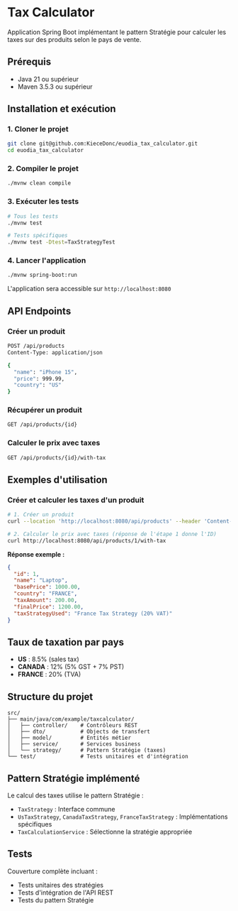 # Tax Calculator

Application Spring Boot implémentant le pattern Stratégie pour calculer les taxes sur des produits selon le pays de vente.

## Prérequis

- Java 21 ou supérieur
- Maven 3.5.3 ou supérieur

## Installation et exécution

### 1. Cloner le projet
```bash
git clone git@github.com:KieceDonc/euodia_tax_calculator.git
cd euodia_tax_calculator
```

### 2. Compiler le projet
```bash
./mvnw clean compile
```

### 3. Exécuter les tests
```bash
# Tous les tests
./mvnw test

# Tests spécifiques
./mvnw test -Dtest=TaxStrategyTest
```

### 4. Lancer l'application
```bash
./mvnw spring-boot:run
```

L'application sera accessible sur `http://localhost:8080`

## API Endpoints

### Créer un produit
```bash
POST /api/products
Content-Type: application/json

{
  "name": "iPhone 15",
  "price": 999.99,
  "country": "US"
}
```

### Récupérer un produit
```bash
GET /api/products/{id}
```

### Calculer le prix avec taxes
```bash
GET /api/products/{id}/with-tax
```

## Exemples d'utilisation

### Créer et calculer les taxes d'un produit
```bash
# 1. Créer un produit
curl --location 'http://localhost:8080/api/products' --header 'Content-Type: application/json' --data '{"name":"iPhone","price":999.99,"country":"FRANCE"}'
```
```bash
# 2. Calculer le prix avec taxes (réponse de l'étape 1 donne l'ID)
curl http://localhost:8080/api/products/1/with-tax
```

**Réponse exemple :**
```json
{
  "id": 1,
  "name": "Laptop",
  "basePrice": 1000.00,
  "country": "FRANCE",
  "taxAmount": 200.00,
  "finalPrice": 1200.00,
  "taxStrategyUsed": "France Tax Strategy (20% VAT)"
}
```

## Taux de taxation par pays

- **US** : 8.5% (sales tax)
- **CANADA** : 12% (5% GST + 7% PST)
- **FRANCE** : 20% (TVA)

## Structure du projet

```
src/
├── main/java/com/example/taxcalculator/
│   ├── controller/    # Contrôleurs REST
│   ├── dto/           # Objects de transfert
│   ├── model/         # Entités métier
│   ├── service/       # Services business
│   └── strategy/      # Pattern Stratégie (taxes)
└── test/              # Tests unitaires et d'intégration
```

## Pattern Stratégie implémenté

Le calcul des taxes utilise le pattern Stratégie :
- `TaxStrategy` : Interface commune
- `UsTaxStrategy`, `CanadaTaxStrategy`, `FranceTaxStrategy` : Implémentations spécifiques
- `TaxCalculationService` : Sélectionne la stratégie appropriée

## Tests

Couverture complète incluant :
- Tests unitaires des stratégies
- Tests d'intégration de l'API REST
- Tests du pattern Stratégie